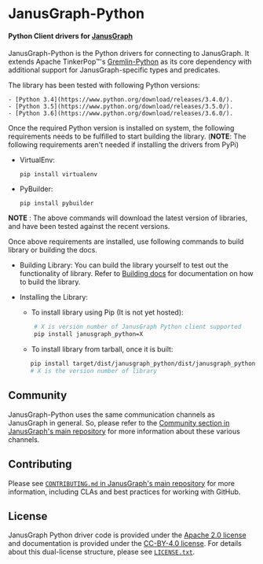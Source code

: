 # JanusGraph-Python
#### Python Client drivers for [JanusGraph](janusgraph.org) 

JanusGraph-Python is the Python drivers for connecting to JanusGraph. 
It extends Apache TinkerPop™'s [Gremlin-Python](http://tinkerpop.apache.org/docs/current/reference/#_gremlin_python) 
as its core dependency with additional support for JanusGraph-specific types and predicates.


The library has been tested with following Python versions:

    - [Python 3.4](https://www.python.org/download/releases/3.4.0/).
    - [Python 3.5](https://www.python.org/download/releases/3.5.0/).
    - [Python 3.6](https://www.python.org/download/releases/3.6.0/).
    
Once the required Python version is installed on system, the following requirements needs
to be fulfilled to start building the library. (**NOTE**: The following requirements aren't needed if 
installing the drivers from PyPi)

- VirtualEnv:
    ```
    pip install virtualenv
    ```
    
- PyBuilder:
    ```
    pip install pybuilder
    ```
        
**NOTE** : The above commands will download the latest version of libraries, and have been tested against the recent 
versions. 

Once above requirements are installed, use following commands to build library or building the docs.

- Building Library: You can build the library yourself to test out the functionality of library. Refer to 
[Building docs](BUILDING.md) for documentation on how to build the library.


- Installing the Library:
    
    - To install library using Pip (It is not yet hosted):
    
    ```bash
        # X is version number of JanusGraph Python client supported
        pip install janusgraph_python=X
    ```
    
    - To install library from tarball, once it is built:
     
     ```bash
        pip install target/dist/janusgraph_python/dist/janusgraph_python-X.tar.gz
        # X is the version number of library
     ```

## Community
JanusGraph-Python uses the same communication channels as JanusGraph in general. 
So, please refer to the 
[Community section in JanusGraph's main repository](https://github.com/JanusGraph/janusgraph#community) 
for more information about these various channels.


## Contributing
Please see 
[`CONTRIBUTING.md` in JanusGraph's main repository](https://github.com/JanusGraph/janusgraph/blob/master/CONTRIBUTING.md) 
for more information, including CLAs and best practices for working with GitHub.


## License

JanusGraph Python driver code is provided under the [Apache 2.0
license](APACHE-2.0.txt) and documentation is provided under the [CC-BY-4.0
license](CC-BY-4.0.txt). For details about this dual-license structure, please
see [`LICENSE.txt`](LICENSE.txt).
